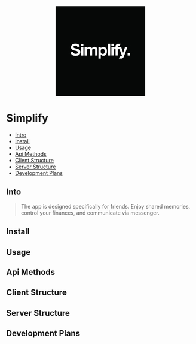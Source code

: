 <div align="center">
  <img src=./docs/logo.jpeg >
</div>

# Simplify

- [Intro](#intro)
- [Install](#install)
- [Usage](#usage)
- [Api Methods](#Api-Methods)
- [Client Structure](#Client-Structure)
- [Server Structure](#Server-Structure)
- [Development Plans](#Development-Plans)

## Into
> The app is designed specifically for friends. Enjoy shared memories, control your finances, and communicate via messenger.
## Install

## Usage

## Api Methods

## Client Structure

## Server Structure

## Development Plans
